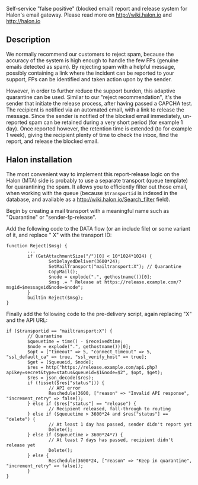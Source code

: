 Self-service "false positive" (blocked email) report and release system for Halon's email gateway. Please read more on http://wiki.halon.io and http://halon.io

Description
-----------

We normally recommend our customers to reject spam, because the accuracy of the system is high enough to handle the few FPs (genuine emails detected as spam). By rejecting spam with a helpful message, possibly containing a link where the incident can be reported to your support, FPs can be identified and taken action upon by the sender.

However, in order to further reduce the support burden, this adaptive quarantine can be used. Similar to our "reject recommendation", it's the sender that initiate the release process, after having passed a CAPCHA test. The recipient is notified via an automated email, with a link to release the message. Since the sender is notified of the blocked email immediately, un-reported spam can be retained during a very short period (for example 1 day). Once reported however, the retention time is extended (to for example 1 week), giving the recipient plenty of time to check the inbox, find the report, and release the blocked email.

Halon installation
------------------

The most convenient way to implement this report-release logic on the Halon (MTA) side is probably to use a separate transport (queue template) for quarantining the spam. It allows you to efficiently filter out those email, when working with the queue (because `$transportid` is indexed in the database, and available as a http://wiki.halon.io/Search_filter field).

Begin by creating a mail transport with a meaningful name such as "Quarantine" or "sender-fp-release".

Add the following code to the DATA flow (or an include file) or some variant of it, and replace " X" with the transport ID:

```
function Reject($msg) {
        ...
        if (GetAttachmentSize("/")[0] < 10*1024*1024) {
                SetDelayedDeliver(3600*24);
                SetMailTransport("mailtransport:X"); // Quarantine
                CopyMail();
                $node = explode(".", gethostname())[0];
                $msg .= " Release at https://release.example.com/?msgid=$messageid&node=$node";
        }
        builtin Reject($msg);
}
```

Finally add the following code to the pre-delivery script, again replacing "X" and the API URL:

```
if ($transportid == "mailtransport:X") {
        // Quarantine
        $queuetime = time() - $receivedtime;
        $node = explode(".", gethostname())[0];
        $opt = ["timeout" => 5, "connect_timeout" => 5, "ssl_default_ca" => true, "ssl_verify_host" => true];
        $get = [$queueid, $node];
        $res = http("https://release.example.com/api.php?apikey=secret&type=status&queueid=$1&node=$2", $opt, $get);
        $res = json_decode($res);
        if (!isset($res["status"])) {
                // API error
                Reschedule(3600, ["reason" => "Invalid API response", "increment_retry" => false]);
        } else if ($res["status"] == "release") {
                // Recipient released, fall-through to routing
        } else if ($queuetime > 3600*24 and $res["status"] == "delete") {
                // At least 1 day has passed, sender didn't report yet
                Delete();
        } else if ($queuetime > 3600*24*7) {
                // At least 7 days has passed, recipient didn't release yet
                Delete();
        } else {
                Reschedule(3600*24, ["reason" => "Keep in quarantine", "increment_retry" => false]);
        }
}
```
